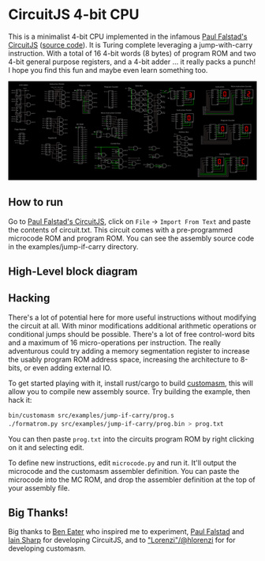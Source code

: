 # CircuitJS 4-bit CPU

This is a minimalist 4-bit CPU implemented in the infamous
[Paul Falstad's  CircuitJS](https://www.falstad.com/circuit/circuitjs.html)
([source code](https://github.com/sharpie7/circuitjs1)).
It is Turing complete leveraging a jump-with-carry instruction.
With a total of 16 4-bit words (8 bytes) of program ROM and two 4-bit general
purpose registers, and a 4-bit adder … it really packs a punch!
I hope you find this fun and maybe even learn something too.

![Circuit Image](https://github.com/Izzette/circuitjs-computer/blob/master/circuit.png?raw=true)

## How to run

Go to [Paul Falstad's  CircuitJS](https://www.falstad.com/circuit/circuitjs.html),
click on `File` → `Import From Text` and paste the contents of circuit.txt.
This circuit comes with a pre-programmed microcode ROM and program ROM.
You can see the assembly source code in the examples/jump-if-carry directory.

## High-Level block diagram

## Hacking

There's a lot of potential here for more useful instructions without modifying
the circuit at all.
With minor modifications additional arithmetic operations or conditional jumps
should be possible.
There's a lot of free control-word bits and a maximum of 16 micro-operations per
instruction.
The really adventurous could try adding a memory segmentation register to
increase the usably program ROM address space, increasing the architecture to
8-bits, or even adding external IO.

To get started playing with it, install rust/cargo to build
[customasm](https://github.com/hlorenzi/customasm), this will allow you to
compile new assembly source.
Try building the example, then hack it:
```sh
bin/customasm src/examples/jump-if-carry/prog.s
./formatrom.py src/examples/jump-if-carry/prog.bin > prog.txt
```
You can then paste `prog.txt` into the circuits program ROM by right clicking on
it and selecting edit.

To define new instructions, edit `microcode.py` and run it.
It'll output the microcode and the customasm assembler definition.
You can paste the microcode into the MC ROM, and drop the assembler definition
at the top of your assembly file.

## Big Thanks!

Big thanks to [Ben Eater](https://eater.net/) who inspired me to experiment,
[Paul Falstad](https://www.falstad.com) and [Iain Sharp](http://lushprojects.com)
for developing CircuitJS, and to ["Lorenzi"/@hlorenzi](https://github.com/hlorenzi)
for for developing customasm.
